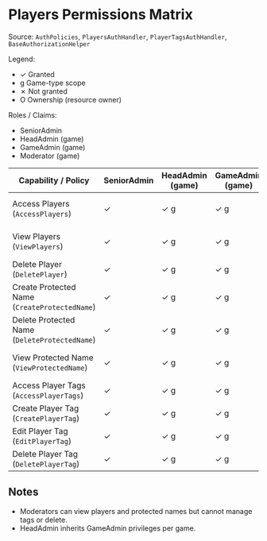 # Players Permissions Matrix

Source: `AuthPolicies`, `PlayersAuthHandler`, `PlayerTagsAuthHandler`, `BaseAuthorizationHelper`

Legend:
- ✓ Granted
- g Game-type scope
- ✗ Not granted
- O Ownership (resource owner)

Roles / Claims:
- SeniorAdmin
- HeadAdmin (game)
- GameAdmin (game)
- Moderator (game)

| Capability / Policy                           | SeniorAdmin | HeadAdmin (game) | GameAdmin (game) | Moderator (game) | Notes                             |
| --------------------------------------------- | ----------- | ---------------- | ---------------- | ---------------- | --------------------------------- |
| Access Players (`AccessPlayers`)              | ✓           | ✓ g              | ✓ g              | ✗                | Moderator excluded by claim group |
| View Players (`ViewPlayers`)                  | ✓           | ✓ g              | ✓ g              | ✓ g              | Moderators allowed for viewing    |
| Delete Player (`DeletePlayer`)                | ✓           | ✓ g              | ✓ g              | ✗                | Moderator excluded                |
| Create Protected Name (`CreateProtectedName`) | ✓           | ✓ g              | ✓ g              | ✗                | Moderator excluded                |
| Delete Protected Name (`DeleteProtectedName`) | ✓           | ✓ g              | ✓ g              | ✗                | Moderator excluded                |
| View Protected Name (`ViewProtectedName`)     | ✓           | ✓ g              | ✓ g              | ✓ g              | Mirrors ViewPlayers access        |
| Access Player Tags (`AccessPlayerTags`)       | ✓           | ✓ g              | ✓ g              | ✗                | Moderator excluded                |
| Create Player Tag (`CreatePlayerTag`)         | ✓           | ✓ g              | ✓ g              | ✗                | Moderator excluded                |
| Edit Player Tag (`EditPlayerTag`)             | ✓           | ✓ g              | ✓ g              | ✗                | Moderator excluded                |
| Delete Player Tag (`DeletePlayerTag`)         | ✓           | ✓ g              | ✓ g              | ✗                | Moderator excluded                |

## Notes
- Moderators can view players and protected names but cannot manage tags or delete.
- HeadAdmin inherits GameAdmin privileges per game.

